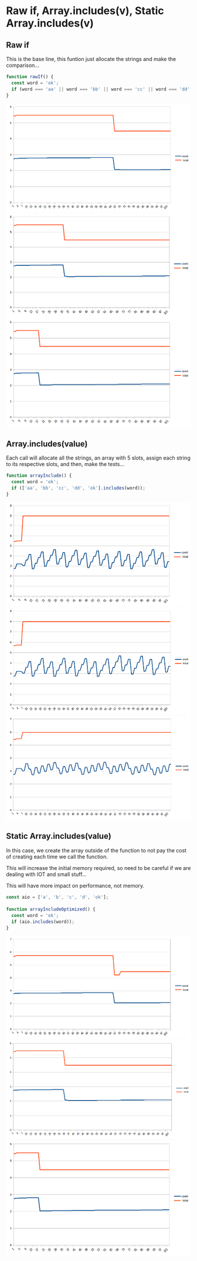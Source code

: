 # Raw if, Array.includes(v), Static Array.includes(v)

## Raw if

This is the base line, this funtion just allocate the strings
and make the comparison...

```js
function rawIf() {
  const word = 'ok';
  if (word === 'aa' || word === 'bb' || word === 'cc' || word === 'dd' || word === 'ok');
}
```

![Raw if graph - 250ms](./data/rawif-250.png)
![Raw if graph - 500ms](./data/rawif-500.png)
![Raw if graph - 1000ms](./data/rawif-1000.png)


## Array.includes(value)

Each call will allocate all the strings, an array with 5 slots,
assign each string to its respective slots, and then, make the tests...

```js
function arrayInclude() {
  const word = 'ok';
  if (['aa', 'bb', 'cc', 'dd', 'ok'].includes(word));
}
```

![Array.includes(value) - 250ms](./data/arrayincludes-250.png)
![Array.includes(value) - 500ms](./data/arrayincludes-500.png)
![Array.includes(value) - 1000ms](./data/arrayincludes-1000.png)


## Static Array.includes(value)

In this case, we create the array outside of the function to not pay
the cost of creating each time we call the function.

This will increase the initial memory required, so
need to be careful if we are dealing with IOT and small stuff...

This will have more impact on performance, not memory.

```js
const aio = ['a', 'b', 'c', 'd', 'ok'];

function arrayIncludeOptimized() {
  const word = 'ok';
  if (aio.includes(word));
}
```

![Array.includes(value) Optimized - 250ms](./data/arrayincludesoptmized-250.png)
![Array.includes(value) Optimized - 500ms](./data/arrayincludesoptmized-500.png)
![Array.includes(value) Optimized - 1000ms](./data/arrayincludesoptmized-1000.png)
